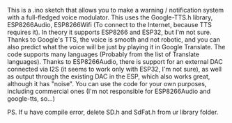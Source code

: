 This is a .ino sketch that allows you to make a warning / notification system with a full-fledged voice modulator. This uses the Google-TTS.h library, ESP8266Audio, ESP8266Wifi (To connect to the Internet, because TTS requires it). In theory it supports ESP8266 and ESP32, but I'm not sure. Thanks to Google's TTS, the voice is smooth and not robotic, and you can also predict what the voice will be just by playing it in Google Translate. The code supports many languages (Probably from the list of Translate languages). Thanks to ESP8266Audio, there is support for an external DAC connected via I2S (it seems to work only with ESP32, I'm not sure), as well as output through the existing DAC in the ESP, which also works great, although it has "noise". You can use the code for your own purposes, including commercial ones (I'm not responsible for ESP8266Audio and google-tts, so...)

PS. If u have compile error, delete SD.h and SdFat.h from ur library folder.

